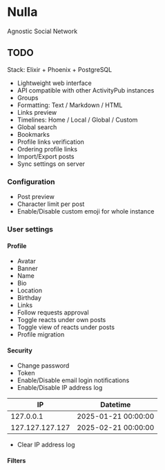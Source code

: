 # Nulla

Agnostic Social Network

## TODO

Stack: Elixir + Phoenix + PostgreSQL

* Lightweight web interface
* API compatible with other ActivityPub instances
* Groups
* Formatting: Text / Markdown / HTML
* Links preview
* Timelines: Home / Local / Global / Custom
* Global search
* Bookmarks
* Profile links verification
* Ordering profile links
* Import/Export posts
* Sync settings on server

### Configuration

* Post preview
* Character limit per post
* Enable/Disable custom emoji for whole instance

### User settings

#### Profile

* Avatar
* Banner
* Name
* Bio
* Location
* Birthday
* Links
* Follow requests approval
* Toggle reacts under own posts
* Toggle view of reacts under posts
* Profile migration

#### Security

* Change password
* Token
* Enable/Disable email login notifications
* Enable/Disable IP address log

| IP              | Datetime            |
| ----------------|---------------------|
| 127.0.0.1       | 2025-01-21 00:00:00 |
| 127.127.127.127 | 2025-02-21 00:00:00 |

* Clear IP address log

#### Filters
